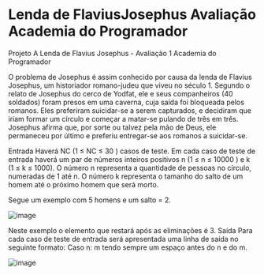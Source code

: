 # Lenda de FlaviusJosephus Avaliação Academia do Programador
Projeto A Lenda de Flavius Josephus - Avaliação 1 Academia do Programador

O problema de Josephus é assim conhecido por causa da lenda de Flavius Josephus,
um historiador romano-judeu que viveu no século 1. Segundo o relato de Josephus do
cerco de Yodfat, ele e seus companheiros (40 soldados) foram presos em uma
caverna, cuja saída foi bloqueada pelos romanos. Eles preferiram suicidar-se a serem
capturados, e decidiram que iriam formar um círculo e começar a matar-se pulando de
três em três. Josephus afirma que, por sorte ou talvez pela mão de Deus, ele
permaneceu por último e preferiu entregar-se aos romanos a suicidar-se.

Entrada
Haverá NC (1 ≤ NC ≤ 30 ) casos de teste. Em cada caso de teste de entrada
haverá um par de números inteiros positivos n (1 ≤ n ≤ 10000 ) e k (1 ≤ k ≤
1000). O número n representa a quantidade de pessoas no círculo, numeradas
de 1 até n. O número k representa o tamanho do salto de um homem até o
próximo homem que será morto.

Segue um exemplo com 5 homens e um salto = 2.

![image](https://user-images.githubusercontent.com/91075515/154744711-3d85091e-bc52-4884-8cfe-97f891d976d3.png)

Neste exemplo o elemento que restará após as eliminações é 3.
Saída
Para cada caso de teste de entrada será apresentada uma linha de saída no
seguinte formato: Caso n: m tendo sempre um espaço antes do n e do m.

![image](https://user-images.githubusercontent.com/91075515/154744808-740d19b0-2cb1-4cd5-b38e-dc2427617761.png)
